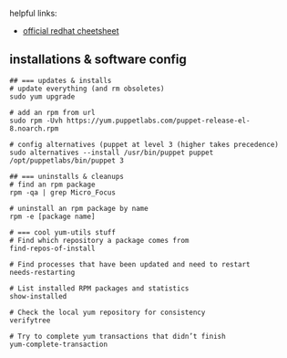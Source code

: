 helpful links:
* [official redhat cheetsheet](https://access.redhat.com/sites/default/files/attachments/rh_yum_cheatsheet_1214_jcs_print-1.pdf)

## installations & software config
```
## === updates & installs
# update everything (and rm obsoletes)
sudo yum upgrade

# add an rpm from url
sudo rpm -Uvh https://yum.puppetlabs.com/puppet-release-el-8.noarch.rpm

# config alternatives (puppet at level 3 (higher takes precedence)
sudo alternatives --install /usr/bin/puppet puppet /opt/puppetlabs/bin/puppet 3

## === uninstalls & cleanups
# find an rpm package
rpm -qa | grep Micro_Focus

# uninstall an rpm package by name
rpm -e [package name]

# === cool yum-utils stuff 
# Find which repository a package comes from
find-repos-of-install

# Find processes that have been updated and need to restart
needs-restarting

# List installed RPM packages and statistics
show-installed

# Check the local yum repository for consistency
verifytree

# Try to complete yum transactions that didn’t finish
yum-complete-transaction
```
